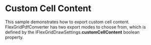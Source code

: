 Custom Cell Content
===================

This sample demonstrates how to export custom cell content. FlexGridPdfConverter has two export modes to choose from, which is defined by the IFlexGridDrawSettings.**customCellContent** boolean property.